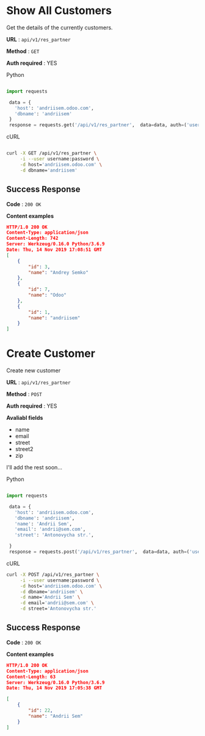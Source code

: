 # Show All Customers

Get the details of the currently customers.

**URL** : `api/v1/res_partner`

**Method** : `GET`

**Auth required** : YES

Python

```py

import requests

 data = {
   'host': 'andriisem.odoo.com',
   'dbname': 'andriisem'
 }
 response = requests.get('/api/v1/res_partner',  data=data, auth=('username', 'password'))
```
cURL
```bash

curl -X GET /api/v1/res_partner \
     -i --user username:password \
     -d host='andriisem.odoo.com' \
     -d dbname='andriisem'
```

## Success Response

**Code** : `200 OK`

**Content examples**

```json
HTTP/1.0 200 OK
Content-Type: application/json
Content-Length: 742
Server: Werkzeug/0.16.0 Python/3.6.9
Date: Thu, 14 Nov 2019 17:08:51 GMT
[
    {
        "id": 3,
        "name": "Andrey Semko"
    },
    {
        "id": 7,
        "name": "Odoo"
    },
    {
        "id": 1,
        "name": "andriisem"
    }
]
```
  
# Create Customer

Create new customer

**URL** : `api/v1/res_partner`

**Method** : `POST`

**Auth required** : YES

**Avaliabl fields**

- name
- email
- street
- street2
- zip

I'll add the rest soon...

Python

```py

import requests

 data = {
   'host': 'andriisem.odoo.com',
   'dbname': 'andriisem',
   'name': 'Andrii Sem',
   'email': 'andrii@sem.com',
   'street': 'Antonovycha str.',

 }
 response = requests.post('/api/v1/res_partner',  data=data, auth=('username', 'password'))
```

cURL
```bash
curl -X POST /api/v1/res_partner \
     -i --user username:password \
     -d host='andriisem.odoo.com' \
     -d dbname='andriisem' \
     -d name='Andrii Sem' \
     -d email='andrii@sem.com' \
     -d street='Antonovycha str.'
```

## Success Response

**Code** : `200 OK`

**Content examples**

```json
HTTP/1.0 200 OK
Content-Type: application/json
Content-Length: 63
Server: Werkzeug/0.16.0 Python/3.6.9
Date: Thu, 14 Nov 2019 17:05:38 GMT

[
    {
        "id": 22,
        "name": "Andrii Sem"
    }
]
```